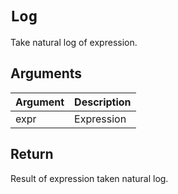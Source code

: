 # `Log`

Take natural log of expression.

## Arguments

| Argument | Description |
| -------- | ----------- |
| expr     | Expression  |

## Return

Result of expression taken natural log.
